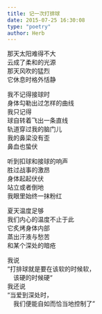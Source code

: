 ```yaml
---  
title: 记一次打排球  
date: 2015-07-25 16:30:08  
type: "poetry"  
author: Herb  
---  
```

那天太阳难得不大  
云成了柔和的光源  
那天风吹的猛烈  
它休息时格外恬静  

我不记得接球时  
身体勾勒出过怎样的曲线  
我只记得  
球自转着飞出一条直线  
轨道穿过我的脑门儿  
我的鼻梁没有歪  
鼻血也蛰伏  

听到扣球和接球的响声  
胜过战事的激昂  
身体起起伏伏  
站立或者倒地  
我眼里始终一抹粉红  

夏天温度足够  
我们内心的温度不止于此  
它炙烤身体内部  
蒸出汗液与愁苦  
和某个深处的暗疮  

我说  
“打排球就是要在该软的时候软，  
　该硬的时候硬“  
我还说  
“当爱到深处时，  
　我们便能自如而恰当地控制了”